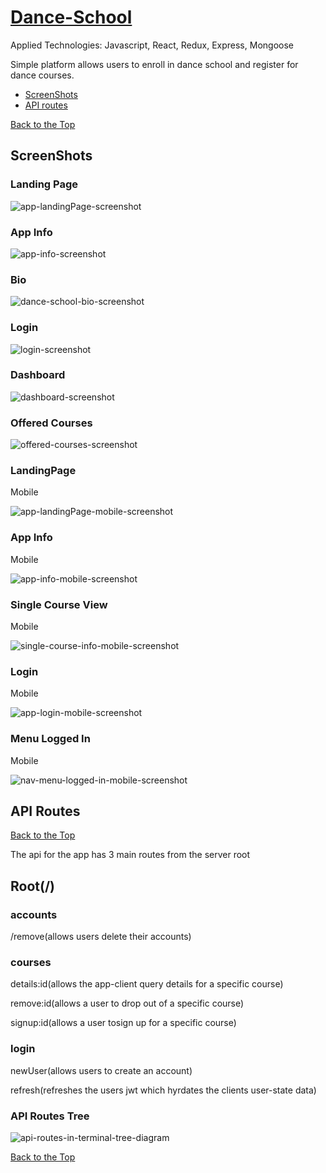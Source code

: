 <h1> <a href="https://learn-to-dance.herokuapp.com/">Dance-School</a> </h1>

<a id="backToTop"></a>

<p>Applied Technologies: Javascript, React, Redux, Express, Mongoose</p>

<p>Simple platform allows users to enroll in dance school and register for dance courses.</p>
<ul>

<li><a href="#screenShots">ScreenShots</a></li>
<li><a href="#apiRoutes">API routes</a></li>
</ul>




<section id="screenShots">
<a href="#backToTop">Back to the Top</a>
  <h2>ScreenShots</h2>

<h3>Landing Page</h3>
  <img src="https://github.com/Vlacross/Re-Cap-Client/blob/master/n_site_images/Landing.jpeg?raw=true" object-fit="contain" alt="app-landingPage-screenshot">

<h3>App Info</h3>
  <img src="https://github.com/Vlacross/Re-Cap-Client/blob/master/n_site_images/Appinfo.jpeg?raw=true" object-fit="contain" alt="app-info-screenshot">

<h3>Bio</h3>
<img src="https://github.com/Vlacross/Re-Cap-Client/blob/master/n_site_images/Bio-OurStory.jpeg?raw=true" object-fit="contain" alt="dance-school-bio-screenshot">

<h3>Login</h3>
<img src="https://github.com/Vlacross/Re-Cap-Client/blob/master/n_site_images/Login.jpeg?raw=true" object-fit="contain" alt="login-screenshot">

<h3>Dashboard</h3>
<img src="https://github.com/Vlacross/Re-Cap-Client/blob/master/n_site_images/dashboard.jpeg?raw=true" object-fit="contain" alt="dashboard-screenshot">

<h3>Offered Courses</h3>
<img src="https://github.com/Vlacross/Re-Cap-Client/blob/master/n_site_images/OfferedCourses.jpeg?raw=true" object-fit="contain" alt="offered-courses-screenshot">

<h3>LandingPage</h3>
<p>Mobile</p>
<img src="https://github.com/Vlacross/Re-Cap-Client/blob/master/n_site_images/mobile/landingM.jpeg?raw=true" object-fit="contain" alt="app-landingPage-mobile-screenshot">

<h3>App Info</h3>
<p>Mobile</p>
<img src="https://github.com/Vlacross/Re-Cap-Client/blob/master/n_site_images/mobile/appInfoM.jpeg?raw=true" object-fit="contain" alt="app-info-mobile-screenshot">

<h3>Single Course View</h3>
<p>Mobile</p>
<img src="https://github.com/Vlacross/Re-Cap-Client/blob/master/n_site_images/mobile/singleCourseM.jpeg?raw=true" object-fit="contain" alt="single-course-info-mobile-screenshot">

<h3>Login</h3>
<p>Mobile</p>
<img src="https://github.com/Vlacross/Re-Cap-Client/blob/master/n_site_images/mobile/loginM.jpeg?raw=true" object-fit="contain" alt="app-login-mobile-screenshot">

<h3>Menu Logged In</h3>
<p>Mobile</p>
<img src="https://github.com/Vlacross/Re-Cap-Client/blob/master/n_site_images/mobile/navMenuLoggedinM.jpeg?raw=true" object-fit="contain" alt="nav-menu-logged-in-mobile-screenshot">

</section>


<section class="apiRoutes">

<a id="apiRoutes"><h1>API Routes</h1></a>
<a href="#backToTop">Back to the Top</a>

<p>The api for the app has 3 main routes from the server root</p>
<h2>Root(/)</h2>

<h3>accounts</h3>
  <p>/remove(allows users delete their accounts)</p>

<h3>courses</h3>
  <p>details:id(allows the app-client query details for a specific course)</p>
  <p>remove:id(allows a user to drop out of a specific course)</p>
  <p>signup:id(allows a user tosign up for a specific course)</p>

<h3>login</h3>
  <p>newUser(allows users to create an account)</p>
  <p>refresh(refreshes the users jwt which hyrdates the clients user-state data)</p>



<h3>API Routes Tree</h3>

<img src="https://github.com/Vlacross/Re-Cap-Client/blob/master/siteImages/dance-school-api.png?raw=true" alt="api-routes-in-terminal-tree-diagram">

<a href="#backToTop">Back to the Top</a>
</section>





